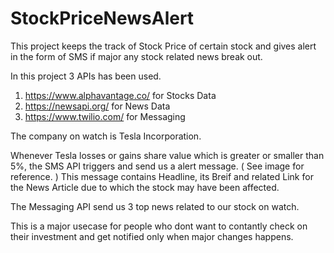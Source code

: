 # StockPriceNewsAlert
This project keeps the track of Stock Price of certain stock and gives alert in the form of SMS if major any stock related news break out.

In this project 3 APIs has been used.

1. https://www.alphavantage.co/ for Stocks Data
2. https://newsapi.org/ for News Data
3. https://www.twilio.com/ for Messaging

The company on watch is Tesla Incorporation.

Whenever Tesla losses or gains share value which is greater or smaller than 5%, the SMS API triggers and send us a alert message. ( See image for reference. )
This message contains Headline, its Breif and related Link for the News Article due to which the stock may have been affected.

The Messaging API send us 3 top news related to our stock on watch.

This is a major usecase for people who dont want to contantly check on their investment and get notified only when major changes happens.

